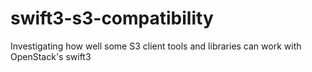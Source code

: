 swift3-s3-compatibility
=======================

Investigating how well some S3 client tools and libraries can work with OpenStack's swift3